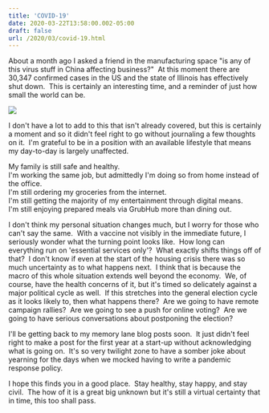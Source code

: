 ```yaml
---
title: 'COVID-19'
date: 2020-03-22T13:58:00.002-05:00
draft: false
url: /2020/03/covid-19.html
---
```


About a month ago I asked a friend in the manufacturing space "is any of this virus stuff in China affecting business?"  At this moment there are 30,347 confirmed cases in the US and the state of Illinois has effectively shut down.  This is certainly an interesting time, and a reminder of just how small the world can be.

![](/images/post/outbreak-coronavirus-world-1024x506px-large.jpg)
  
I don't have a lot to add to this that isn't already covered, but this is certainly a moment and so it didn't feel right to go without journaling a few thoughts on it.  I'm grateful to be in a position with an available lifestyle that means my day-to-day is largely unaffected.  
  
My family is still safe and healthy.  
I'm working the same job, but admittedly I'm doing so from home instead of the office.  
I'm still ordering my groceries from the internet.  
I'm still getting the majority of my entertainment through digital means.  
I'm still enjoying prepared meals via GrubHub more than dining out.  
  
I don't think my personal situation changes much, but I worry for those who can't say the same.  With a vaccine not visibly in the immediate future, I seriously wonder what the turning point looks like.  How long can everything run on 'essential services only'?  What exactly shifts things off of that?  I don't know if even at the start of the housing crisis there was so much uncertainty as to what happens next.  I think that is because the macro of this whole situation extends well beyond the economy.  We, of course, have the health concerns of it, but it's timed so delicately against a major political cycle as well.  If this stretches into the general election cycle as it looks likely to, then what happens there?  Are we going to have remote campaign rallies?  Are we going to see a push for online voting?  Are we going to have serious conversations about postponing the election?  
  
I'll be getting back to my memory lane blog posts soon.  It just didn't feel right to make a post for the first year at a start-up without acknowledging what is going on.  It's so very twilight zone to have a somber joke about yearning for the days when we mocked having to write a pandemic response policy.  
  
I hope this finds you in a good place.  Stay healthy, stay happy, and stay civil.  The how of it is a great big unknown but it's still a virtual certainty that in time, this too shall pass.
